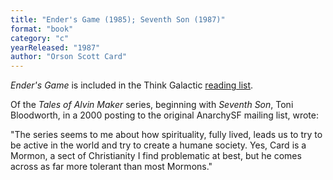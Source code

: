 ```yaml
---
title: "Ender's Game (1985); Seventh Son (1987)"
format: "book"
category: "c"
yearReleased: "1987"
author: "Orson Scott Card"
---
```

<em>Ender's Game</em> is included in the Think Galactic <a href="http://thinkgalactic.org/reading-lists/by-author/">reading list</a>.
 
Of the <em>Tales of Alvin Maker</em> series, beginning with <em>Seventh Son</em>, Toni Bloodworth, in a 2000 posting to the original AnarchySF mailing list, wrote:

"The series seems to me about how spirituality, fully lived, leads us to try to be active in the world and try to create a humane society. Yes, Card is a Mormon, a sect of Christianity I find problematic at best, but he comes across as far more tolerant than most Mormons."
